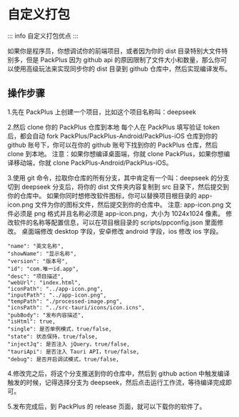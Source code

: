 # 自定义打包

::: info 自定义打包优点
<Badge type="tip" text="不限制项目数量" />
<Badge type="tip" text="不限制打包频率" />
<Badge type="tip" text="不限制文件数量" />
<Badge type="tip" text="文件大小放宽25M" />
<Badge type="tip" text="更多自定义打包" />
:::


如果你是程序员，你想调试你的前端项目，或者因为你的 dist 目录特别大文件特别多，但是 PackPlus 因为 github api 的原因限制了文件大小和数量，那么你可以使用高级玩法来实现同步你的 dist 目录到 github 仓库中，然后实现编译发布。

## 操作步骤

1.先在 PackPlus 上创建一个项目，比如这个项目名称叫：deepseek

2.然后 clone 你的 PackPlus 仓库到本地
每个人在 PackPlus 填写验证 token 后，都会自动 fork PackPlus/PackPlus-Android/PackPlus-iOS 仓库到你的 github 账号下，你可以在你的 github 账号下找到你的 PackPlus 仓库，然后 clone 到本地。
注意：如果你想编译桌面端，你就 clone PackPlus，如果你想编译移动端，你就 clone PackPlus-Android/PackPlus-iOS。

3.使用 git 命令，拉取你仓库的所有分支，其中肯定有一个叫：deepseek 的分支
切到 deepseek 分支后，将你的 dist 文件夹内容复制到 src 目录下，然后提交到你的仓库中。
如果你同时想修改软件图标，你可以替换项目根目录的 app-icon.png 文件为你的图标文件，然后提交到你的仓库中。
注意: app-icon.png 文件必须是 png 格式并且名称必须是 app-icon.png，大小为 1024x1024 像素。
修改软件的名称等配置信息，可以在项目根目录的 scripts/ppconfig.json 里面修改。
桌面端修改 desktop 字段，安卓修改 android 字段，ios 修改 ios 字段。

```
"name": "英文名称",
"showName": "显示名称",
"version": "版本号",
"id": "com.唯一id.app",
"desc": "项目描述",
"webUrl": "index.html",
"iconPath": "../app-icon.png",
"inputPath": "../app-icon.png",
"tempPath": "./processed-image.png",
"icnsPath": "../src-tauri/icons/icon.icns",
"pubBody": "发布内容描述",
"isHtml": true,
"single": 是否单例模式，true/false,
"state": 状态保持，true/false,
"injectJq": 是否注入 jQuery，true/false,
"tauriApi": 是否注入 Tauri API，true/false,
"debug": 是否开启调试模式，true/false,
```

4.修改完之后，将这个分支推送到你的仓库中，然后到 github action 中触发编译
触发的时候，记得选择分支为 deepseek，然后点击运行工作流，等待编译完成即可。

5.发布完成后，到 PackPlus 的 release 页面，就可以下载你的软件了。
